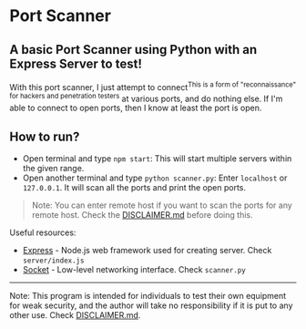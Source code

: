 # Port Scanner
## A basic Port Scanner using Python with an Express Server to test!

With this port scanner, I just attempt to connect<sup>This is a form of "reconnaissance" for hackers and penetration testers</sup> at various ports, and do nothing else. If I'm able to connect to open ports, then I know at least the port is open.

## How to run?

- Open terminal and type `npm start`: This will start multiple servers within the given range.
- Open another terminal and type `python scanner.py`: Enter `localhost` or `127.0.0.1`. It will scan all the ports and print the open ports.

> Note: You can enter remote host if you want to scan the ports for any remote host. Check the [DISCLAIMER.md](./DISCLAIMER.md) before doing this.
 
Useful resources: 

- [Express](https://expressjs.com/) -  Node.js web framework used for creating server. Check `server/index.js`
- [Socket](https://docs.python.org/3/library/socket.html) -  Low-level networking interface. Check `scanner.py`

----
Note: This program is intended for individuals to test their own equipment for weak
security, and the author will take no responsibility if it is put to any other use. Check [DISCLAIMER.md](./DISCLAIMER.md).
